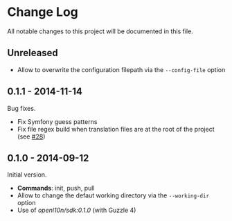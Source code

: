 # Change Log

All notable changes to this project will be documented in this file.

## Unreleased

- Allow to overwrite the configuration filepath via the `--config-file` option

## 0.1.1 - 2014-11-14

Bug fixes.

- Fix Symfony guess patterns
- Fix file regex build when translation files are at the root of the project (see [#28](https://github.com/openl10n/openl10n-cli/issues/28))

## 0.1.0 - 2014-09-12

Initial version.

- **Commands**: init, push, pull
- Allow to change the defaut working directory via the `--working-dir` option
- Use of *openl10n/sdk:0.1.0* (with Guzzle 4)
